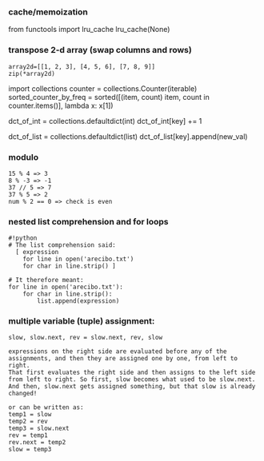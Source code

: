 ### cache/memoization
from functools import lru_cache
lru_cache(None)

### transpose 2-d array (swap columns and rows)
    array2d=[[1, 2, 3], [4, 5, 6], [7, 8, 9]]
    zip(*array2d)

import collections
counter = collections.Counter(iterable)
sorted_counter_by_freq = sorted([(item, count) item, count in counter.items()], lambda x: x[1])

dct_of_int = collections.defaultdict(int)
dct_of_int[key] += 1

dct_of_list = collections.defaultdict(list)
dct_of_list[key].append(new_val)

### modulo
    15 % 4 => 3
    8 % -3 => -1
    37 // 5 => 7
    37 % 5 => 2
    num % 2 == 0 => check is even

### nested list comprehension and for loops

    #!python
    # The list comprehension said:
      [ expression
        for line in open('arecibo.txt')
        for char in line.strip() ]

    # It therefore meant:
    for line in open('arecibo.txt'):
        for char in line.strip():
            list.append(expression)

### multiple variable (tuple) assignment:

    slow, slow.next, rev = slow.next, rev, slow
    
    expressions on the right side are evaluated before any of the assignments, and then they are assigned one by one, from left to right.
    That first evaluates the right side and then assigns to the left side from left to right. So first, slow becomes what used to be slow.next. And then, slow.next gets assigned something, but that slow is already changed!
    
    or can be written as:
    temp1 = slow
    temp2 = rev
    temp3 = slow.next
    rev = temp1
    rev.next = temp2
    slow = temp3